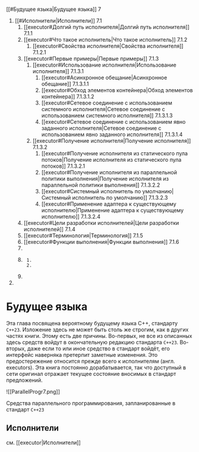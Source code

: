 
[[#Будущее языка|Будущее языка]] 7
1. [[#Исполнители|Исполнители]] 7.1
	1. [[executor#Долгий путь исполнителя|Долгий путь исполнителя]] 7.1.1
	2. [[executor#Что такое исполнитель|Что такое исполнитель]] 7.1.2
		1. [[executor#Свойства исполнителя|Свойства исполнителя]] 7.1.2.1
	3. [[executor#Первые примеры|Первые примеры]] 7.1.3
		1. [[executor#Использование исполнителя|Использование исполнителя]] 7.1.3.1
			1. [[executor#Асинхронное обещание|Асинхронное обещание]] 7.1.3.1.1
			2. [[executor#Обход элементов контейнера|Обход элементов контейнера]] 7.1.3.1.2
			3. [[executor#Сетевое соединение с использованием системного исполнителя|Сетевое соединение с использованием системного исполнителя]] 7.1.3.1.3
			4. [[executor#Сетевое соединение с использованием явно заданного исполнителя|Сетевое соединение с использованием явно заданного исполнителя]] 7.1.3.1.4
		2. [[executor#Получение исполнителя|Получение исполнителя]] 7.1.3.2
			1. [[executor#Получение исполнителя из статического пула потоков|Получение исполнителя из статического пула потоков]] 7.1.3.2.1
			2. [[executor#Получение исполнителя из параллельной политики выполнения|Получение исполнителя из параллельной политики выполнения]] 7.1.3.2.2
			3. [[executor#Системный исполнитель по умолчанию|Системный исполнитель по умолчанию]] 7.1.3.2.3
			4. [[executor#Применение адаптера к существующему исполнителю|Применение адаптера к существующему исполнителю]] 7.1.3.2.4
	4. [[executor#Цели разработки исполнителей|Цели разработки исполнителей]] 7.1.4
	5. [[executor#Терминология|Терминология]] 7.1.5
	6. [[executor#Функции выполнения|Функции выполнения]] 7.1.6
	7. 
	8. 
			1. 
			2. 
	9. 
2. 

# Будущее языка

Эта глава посвящена вероятному будущему языка C++, стандарту `C++23`. Изложение здесь не может быть столь же строгим, как в других частях книги. Этому есть две причины. Во-первых, не все из описанных здесь средств войдут в окончательную редакцию стандарта `C++23`. Во-вторых, даже если то или иное средство в стандарт войдёт, его интерфейс наверняка претерпит заметные изменения. Это предостережение относится прежде всего к исполнителям (англ. executors). Эта книга постоянно дорабатывается, так что доступный в сети оригинал отражает текущее состояние вносимых в стандарт предложений.

![[ParallelProgr7.png]]

Средства параллельного программирования, запланированные в стандарт `C++23`

## Исполнители

см. [[executor|Исполнители]]



































